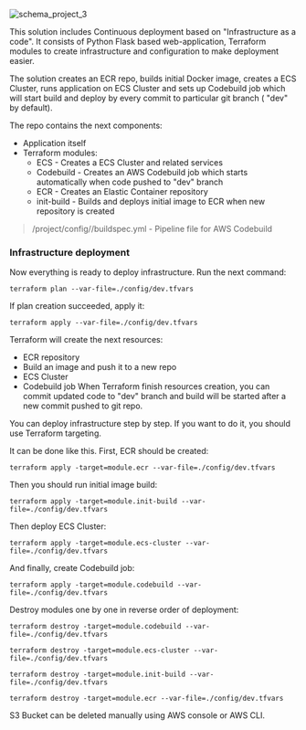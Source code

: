 ![schema_project_3](https://user-images.githubusercontent.com/107043798/201763473-f4e03f1d-ee8d-4233-9190-0c6d5fc16200.jpg)

This solution includes Continuous deployment based on "Infrastructure as a code". It consists of Python Flask based web-application, Terraform modules to create infrastructure and configuration to make deployment easier.

The solution creates an ECR repo, builds initial Docker image, creates a ECS Cluster, runs application on ECS Cluster and sets up Codebuild job which will start build and deploy by every commit to particular git branch ( "dev" by default).

The repo contains the next components:

* Application itself
* Terraform modules:
    * ECS - Creates a ECS Cluster and related services
    * Codebuild - Creates an AWS Codebuild job which starts automatically when code pushed to "dev" branch
    * ECR - Creates an Elastic Container repository
    * init-build - Builds and deploys initial image to ECR when new repository is created

> /project/config//buildspec.yml - Pipeline file for AWS Codebuild

### Infrastructure deployment
Now everything is ready to deploy infrastructure. Run the next command:

`terraform plan --var-file=./config/dev.tfvars` 

If plan creation succeeded, apply it:

`terraform apply --var-file=./config/dev.tfvars`

Terraform will create the next resources:

* ECR repository
* Build an image and push it to a new repo
* ECS Cluster
* Codebuild job
When Terraform finish resources creation, you can commit updated code to "dev" branch and build will be started after a new commit pushed to git repo.

You can deploy infrastructure step by step. If you want to do it, you should use Terraform targeting.

It can be done like this. First, ECR should be created:

`terraform apply -target=module.ecr --var-file=./config/dev.tfvars`

Then you should run initial image build:

`terraform apply -target=module.init-build --var-file=./config/dev.tfvars`

Then deploy ECS Cluster:

`terraform apply -target=module.ecs-cluster --var-file=./config/dev.tfvars`

And finally, create Codebuild job:

`terraform apply -target=module.codebuild --var-file=./config/dev.tfvars`

Destroy modules one by one in reverse order of deployment:

`terraform destroy -target=module.codebuild --var-file=./config/dev.tfvars`

`terraform destroy -target=module.ecs-cluster --var-file=./config/dev.tfvars`

`terraform destroy -target=module.init-build --var-file=./config/dev.tfvars`

`terraform destroy -target=module.ecr --var-file=./config/dev.tfvars`

S3 Bucket can be deleted manually using AWS console or AWS CLI. 